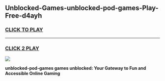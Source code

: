 
## Unblocked-Games-unblocked-pod-games-Play-Free-d4ayh
<h3>
<a href="https://premium76.site?title=unblocked-pod-games&ref=23A">CLICK TO PLAY</a></h3>
<hr>

<h3>
<a href="https://premium76.site?title=unblocked-pod-games&ref=23A">CLICK 2 PLAY</a>
  
</h3>

<a href="https://premium76.site?title=unblocked-pod-games&ref=23A"><img src="https://clearcache.store/games.png"></a>


**unblocked-pod-games games unblocked: Your Gateway to Fun and Accessible Online Gaming**
